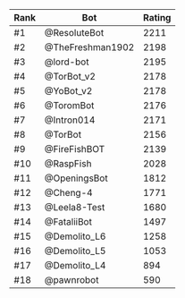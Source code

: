 Rank|Bot|Rating
---|---|---
#1|@ResoluteBot|2211
#2|@TheFreshman1902|2198
#3|@lord-bot|2195
#4|@TorBot_v2|2178
#5|@YoBot_v2|2178
#6|@ToromBot|2176
#7|@Intron014|2171
#8|@TorBot|2156
#9|@FireFishBOT|2139
#10|@RaspFish|2028
#11|@OpeningsBot|1812
#12|@Cheng-4|1771
#13|@Leela8-Test|1680
#14|@FataliiBot|1497
#15|@Demolito_L6|1258
#16|@Demolito_L5|1053
#17|@Demolito_L4|894
#18|@pawnrobot|590
